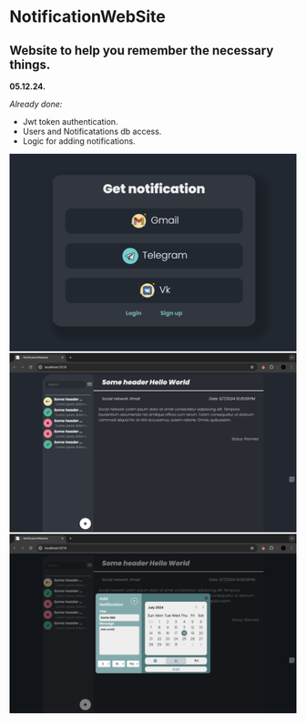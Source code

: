 # NotificationWebSite
## Website to help you remember the necessary things.
**05.12.24.**

_Already done:_
* Jwt token authentication.
* Users and Notificatations db access.
* Logic for adding notifications.

![WebsitePreview](https://github.com/sweeppy/NotificationWebSite/blob/main/README_images/homePage.png)
![WebsitePreview](https://github.com/sweeppy/NotificationWebSite/blob/main/README_images/main.png)
![WebsitePreview](https://github.com/sweeppy/NotificationWebSite/blob/main/README_images/addNotification.png)
